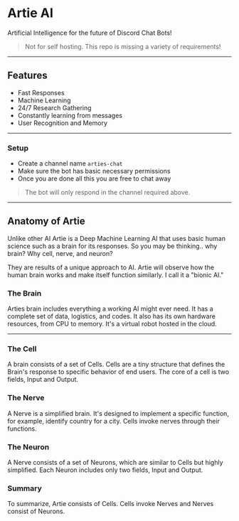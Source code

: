 # Artie AI
Artificial Intelligence for the future of Discord Chat Bots!

> Not for self hosting. This repo is missing a variety of requirements!

---

## Features
- Fast Responses
- Machine Learning
- 24/7 Research Gathering
- Constantly learning from messages
- User Recognition and Memory

---

### Setup
- Create a channel name `arties-chat`
- Make sure the bot has basic necessary permissions
- Once you are done all this you are free to chat away

> The bot will only respond in the channel required above.

---

## Anatomy of Artie
Unlike other AI  Artie is a Deep Machine Learning AI that uses basic human science such as a brain for its responses. So you may be thinking.. why brain? Why cell, nerve, and neuron?

They are results of a unique approach to AI. Artie will observe how the human brain works and make itself function similarly. I call it a "bionic AI."


### The Brain
Arties brain includes everything a working AI might ever need. It has a complete set of data, logistics, and codes. It also has its own hardware resources, from CPU to memory. It's a virtual robot hosted in the cloud.

---

### The Cell
A brain consists of a set of Cells. Cells are a tiny structure that defines the Brain's response to specific behavior of end users. The core of a cell is two fields, Input and Output.

### The Nerve
A Nerve is a simplified brain. It's designed to implement a specific function, for example, identify country for a city. Cells invoke nerves through their functions.

### The Neuron
A Nerve consists of a set of Neurons, which are similar to Cells but highly simplified. Each Neuron includes only two fields, Input and Output.

### Summary
To summarize, Artie consists of Cells. Cells invoke Nerves and Nerves consist of Neurons.
